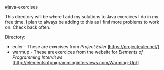 #java-exercises

This directory will be where I add my solutions to Java exercices I do in my free time.  I plan to always be adding to this as I find more problems to work on.  Check back often.

Directory:
* euler - These are exercises from _Project Euler_ [https://projecteuler.net/]
* warmup - These are exercices from the website for _Elements of Programming Interviews_ [http://elementsofprogramminginterviews.com/Warming-Up/]
